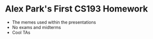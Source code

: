 # Alex Park's First CS193 Homework

- The memes used within the presentations
- No exams and midterms
- Cool TAs
